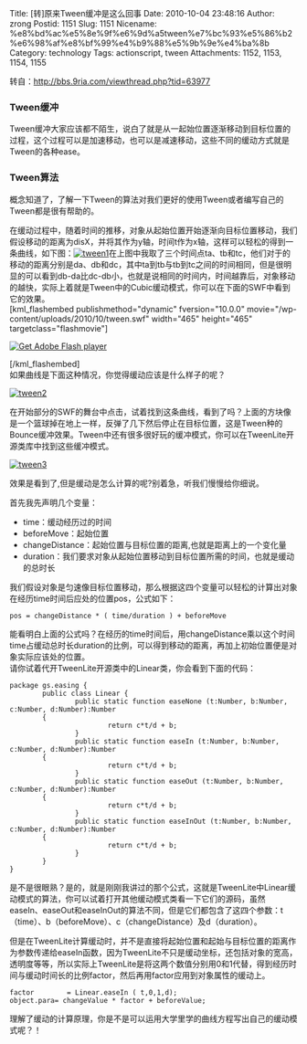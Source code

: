 Title: [转]原来Tween缓冲是这么回事
Date: 2010-10-04 23:48:16
Author: zrong
Postid: 1151
Slug: 1151
Nicename: %e8%bd%ac%e5%8e%9f%e6%9d%a5tween%e7%bc%93%e5%86%b2%e6%98%af%e8%bf%99%e4%b9%88%e5%9b%9e%e4%ba%8b
Category: technology
Tags: actionscript, tween
Attachments: 1152, 1153, 1154, 1155

转自：http://bbs.9ria.com/viewthread.php?tid=63977

### Tween缓冲

Tween缓冲大家应该都不陌生，说白了就是从一起始位置逐渐移动到目标位置的过程，这个过程可以是加速移动，也可以是减速移动，这些不同的缓动方式就是Tween的各种ease。

### Tween算法

概念知道了，了解一下Tween的算法对我们更好的使用Tween或者编写自己的Tween都是很有帮助的。  

在缓动过程中，随着时间的推移，对象从起始位置开始逐渐向目标位置移动，我们假设移动的距离为disX，并将其作为y轴，时间t作为x轴，这样可以轻松的得到一条曲线，如下图：[![](/wp-content/uploads/2010/10/tween1.jpg "tween1")](/wp-content/uploads/2010/10/tween1.jpg)在上图中我取了三个时间点ta、tb和tc，他们对于的移动的距离分别是da、db和dc，其中ta到tb与tb到tc之间的时间相同，但是很明显的可以看到db-da比dc-db小，也就是说相同的时间内，时间越靠后，对象移动的越快，实际上着就是Tween中的Cubic缓动模式，你可以在下面的SWF中看到它的效果。<!--more-->  
[kml\_flashembed publishmethod="dynamic" fversion="10.0.0"
movie="/wp-content/uploads/2010/10/tween.swf" width="465" height="465"
targetclass="flashmovie"]

[![Get Adobe Flash
player](http://www.adobe.com/images/shared/download_buttons/get_flash_player.gif)](http://adobe.com/go/getflashplayer)

[/kml\_flashembed]  
如果曲线是下面这种情况，你觉得缓动应该是什么样子的呢？

[![](/wp-content/uploads/2010/10/tween2.jpg "tween2")](/wp-content/uploads/2010/10/tween2.jpg)

在开始部分的SWF的舞台中点击，试着找到这条曲线，看到了吗？上面的方块像是一个篮球掉在地上一样，反弹了几下然后停止在目标位置，这是Tween种的Bounce缓冲效果。Tween中还有很多很好玩的缓冲模式，你可以在TweenLite开源类库中找到这些缓冲模式。

[![](/wp-content/uploads/2010/10/tween3.jpg "tween3")](/wp-content/uploads/2010/10/tween3.jpg)

效果是看到了,但是缓动是怎么计算的呢?别着急，听我们慢慢给你细说。

首先我先声明几个变量：

-   time：缓动经历过的时间
-   beforeMove：起始位置
-   changeDistance：起始位置与目标位置的距离,也就是距离上的一个变化量
-   duration：我们要求对象从起始位置移动到目标位置所需的时间，也就是缓动的总时长

我们假设对象是匀速像目标位置移动，那么根据这四个变量可以轻松的计算出对象在经历time时间后应处的位置pos，公式如下：

``` {lang="actionscript"}
pos = changeDistance * ( time/duration ) + beforeMove
```

能看明白上面的公式吗？在经历的time时间后，用changeDistance乘以这个时间time占缓动总时长duration的比例，可以得到移动的距离，再加上初始位置便是对象实际应该处的位置。  
请你试着代开TweenLite开源类中的Linear类，你会看到下面的代码：

``` {lang="actionscript"}
package gs.easing {
        public class Linear {
                public static function easeNone (t:Number, b:Number, c:Number, d:Number):Number
        {
                        return c*t/d + b;
                }
                public static function easeIn (t:Number, b:Number, c:Number, d:Number):Number 
        {
                        return c*t/d + b;
                }
                public static function easeOut (t:Number, b:Number, c:Number, d:Number):Number 
        {
                        return c*t/d + b;
                }
                public static function easeInOut (t:Number, b:Number, c:Number, d:Number):Number 
        {
                        return c*t/d + b;
                }
        }
}
```

是不是很眼熟？是的，就是刚刚我讲过的那个公式，这就是TweenLite中Linear缓动模式的算法，你可以试着打开其他缓动模式类看一下它们的源码，虽然easeIn、easeOut和easeInOut的算法不同，但是它们都包含了这四个参数：t（time）、b（beforeMove）、c（changeDistance）及d（duration）。  

但是在TweenLite计算缓动时，并不是直接将起始位置和起始与目标位置的距离作为参数传递给easeIn函数，因为TweenLite不只是缓动坐标，还包括对象的宽高，透明度等等，所以实际上TweenLite是将这两个数值分别用0和1代替，得到经历时间与缓动时间长的比例factor，然后再用factor应用到对象属性的缓动上。

``` {lang="actionscript"}
factor        = Linear.easeIn ( t,0,1,d);
object.para= changeValue * factor + beforeValue;
```

理解了缓动的计算原理，你是不是可以运用大学里学的曲线方程写出自己的缓动模式呢？！


